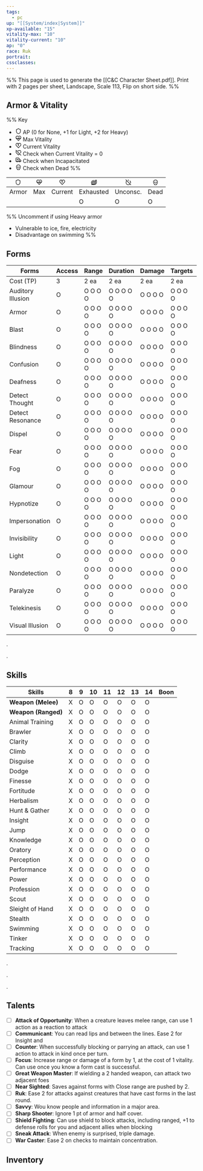 ```yaml
---
tags:
  - pc
up: "[[System/index|System]]"
xp-available: "15"
vitality-max: "10"
vitality-current: "10"
ap: "0"
race: Ruk
portrait: 
cssclasses:
---
```

%% This page is used to generate the [[C&C Character Sheet.pdf]]. Print with 2 pages per sheet, Landscape, Scale 113, Flip on short side. %% 

## Armor & Vitality

%% 
Key
- <svg xmlns="http://www.w3.org/2000/svg" width="1rem" height="1rem" viewBox="0 0 24 24" fill="none" stroke="currentColor" stroke-width="2" stroke-linecap="round" stroke-linejoin="round" class="lucide lucide-shield"><path d="M20 13c0 5-3.5 7.5-7.66 8.95a1 1 0 0 1-.67-.01C7.5 20.5 4 18 4 13V6a1 1 0 0 1 1-1c2 0 4.5-1.2 6.24-2.72a1.17 1.17 0 0 1 1.52 0C14.51 3.81 17 5 19 5a1 1 0 0 1 1 1z"/></svg> AP (0 for None, +1 for Light, +2 for Heavy)
- <svg xmlns="http://www.w3.org/2000/svg" width="1rem" height="1rem" viewBox="0 0 24 24" fill="none" stroke="currentColor" stroke-width="2" stroke-linecap="round" stroke-linejoin="round" class="lucide lucide-heart-pulse"><path d="M19 14c1.49-1.46 3-3.21 3-5.5A5.5 5.5 0 0 0 16.5 3c-1.76 0-3 .5-4.5 2-1.5-1.5-2.74-2-4.5-2A5.5 5.5 0 0 0 2 8.5c0 2.3 1.5 4.05 3 5.5l7 7Z"/><path d="M3.22 12H9.5l.5-1 2 4.5 2-7 1.5 3.5h5.27"/></svg> Max Vitality
- <svg xmlns="http://www.w3.org/2000/svg" width="16" height="16" viewBox="0 0 24 24" fill="none" stroke="currentColor" stroke-width="2" stroke-linecap="round" stroke-linejoin="round" class="lucide lucide-heart-crack"><path d="M19 14c1.49-1.46 3-3.21 3-5.5A5.5 5.5 0 0 0 16.5 3c-1.76 0-3 .5-4.5 2-1.5-1.5-2.74-2-4.5-2A5.5 5.5 0 0 0 2 8.5c0 2.3 1.5 4.05 3 5.5l7 7Z"/><path d="m12 13-1-1 2-2-3-3 2-2"/></svg> Current Vitality
- <svg xmlns="http://www.w3.org/2000/svg" width="1rem" height="1rem" viewBox="0 0 24 24" fill="none" stroke="currentColor" stroke-width="2" stroke-linecap="round" stroke-linejoin="round" class="lucide lucide-heart-off"><line x1="2" y1="2" x2="22" y2="22"/><path d="M16.5 16.5 12 21l-7-7c-1.5-1.45-3-3.2-3-5.5a5.5 5.5 0 0 1 2.14-4.35"/><path d="M8.76 3.1c1.15.22 2.13.78 3.24 1.9 1.5-1.5 2.74-2 4.5-2A5.5 5.5 0 0 1 22 8.5c0 2.12-1.3 3.78-2.67 5.17"/></svg> Check when Current Vitality = 0
- <svg xmlns="http://www.w3.org/2000/svg" width="1rem" height="1rem" viewBox="0 0 24 24" fill="none" stroke="currentColor" stroke-width="2" stroke-linecap="round" stroke-linejoin="round" class="lucide lucide-ambulance"><path d="M10 10H6"/><path d="M14 18V6a2 2 0 0 0-2-2H4a2 2 0 0 0-2 2v11a1 1 0 0 0 1 1h2"/><path d="M19 18h2a1 1 0 0 0 1-1v-3.28a1 1 0 0 0-.684-.948l-1.923-.641a1 1 0 0 1-.578-.502l-1.539-3.076A1 1 0 0 0 16.382 8H14"/><path d="M8 8v4"/><path d="M9 18h6"/><circle cx="17" cy="18" r="2"/><circle cx="7" cy="18" r="2"/></svg> Check when Incapacitated
- <svg xmlns="http://www.w3.org/2000/svg" width="1rem" height="1rem" viewBox="0 0 24 24" fill="none" stroke="currentColor" stroke-width="2" stroke-linecap="round" stroke-linejoin="round" class="lucide lucide-skull"><circle cx="9" cy="12" r="1"/><circle cx="15" cy="12" r="1"/><path d="M8 20v2h8v-2"/><path d="m12.5 17-.5-1-.5 1h1z"/><path d="M16 20a2 2 0 0 0 1.56-3.25 8 8 0 1 0-11.12 0A2 2 0 0 0 8 20"/></svg> Check when Dead
%%

| <svg xmlns="http://www.w3.org/2000/svg" width="1rem" height="1rem" viewBox="0 0 24 24" fill="none" stroke="currentColor" stroke-width="2" stroke-linecap="round" stroke-linejoin="round" class="lucide lucide-shield"><path d="M20 13c0 5-3.5 7.5-7.66 8.95a1 1 0 0 1-.67-.01C7.5 20.5 4 18 4 13V6a1 1 0 0 1 1-1c2 0 4.5-1.2 6.24-2.72a1.17 1.17 0 0 1 1.52 0C14.51 3.81 17 5 19 5a1 1 0 0 1 1 1z"/></svg> | <svg xmlns="http://www.w3.org/2000/svg" width="1rem" height="1rem" viewBox="0 0 24 24" fill="none" stroke="currentColor" stroke-width="2" stroke-linecap="round" stroke-linejoin="round" class="lucide lucide-heart-pulse"><path d="M19 14c1.49-1.46 3-3.21 3-5.5A5.5 5.5 0 0 0 16.5 3c-1.76 0-3 .5-4.5 2-1.5-1.5-2.74-2-4.5-2A5.5 5.5 0 0 0 2 8.5c0 2.3 1.5 4.05 3 5.5l7 7Z"/><path d="M3.22 12H9.5l.5-1 2 4.5 2-7 1.5 3.5h5.27"/></svg> | <svg xmlns="http://www.w3.org/2000/svg" width="16" height="16" viewBox="0 0 24 24" fill="none" stroke="currentColor" stroke-width="2" stroke-linecap="round" stroke-linejoin="round" class="lucide lucide-heart-crack"><path d="M19 14c1.49-1.46 3-3.21 3-5.5A5.5 5.5 0 0 0 16.5 3c-1.76 0-3 .5-4.5 2-1.5-1.5-2.74-2-4.5-2A5.5 5.5 0 0 0 2 8.5c0 2.3 1.5 4.05 3 5.5l7 7Z"/><path d="m12 13-1-1 2-2-3-3 2-2"/></svg> | <svg xmlns="http://www.w3.org/2000/svg" width="16" height="16" viewBox="0 0 24 24" fill="none" stroke="currentColor" stroke-width="2" stroke-linecap="round" stroke-linejoin="round" class="lucide lucide-snail"><path d="M2 13a6 6 0 1 0 12 0 4 4 0 1 0-8 0 2 2 0 0 0 4 0"/><circle cx="10" cy="13" r="8"/><path d="M2 21h12c4.4 0 8-3.6 8-8V7a2 2 0 1 0-4 0v6"/><path d="M18 3 19.1 5.2"/><path d="M22 3 20.9 5.2"/></svg> | <svg xmlns="http://www.w3.org/2000/svg" width="1rem" height="1rem" viewBox="0 0 24 24" fill="none" stroke="currentColor" stroke-width="2" stroke-linecap="round" stroke-linejoin="round" class="lucide lucide-power-off"><path d="M18.36 6.64A9 9 0 0 1 20.77 15"/><path d="M6.16 6.16a9 9 0 1 0 12.68 12.68"/><path d="M12 2v4"/><path d="m2 2 20 20"/></svg> | <svg xmlns="http://www.w3.org/2000/svg" width="1rem" height="1rem" viewBox="0 0 24 24" fill="none" stroke="currentColor" stroke-width="2" stroke-linecap="round" stroke-linejoin="round" class="lucide lucide-skull"><circle cx="9" cy="12" r="1"/><circle cx="15" cy="12" r="1"/><path d="M8 20v2h8v-2"/><path d="m12.5 17-.5-1-.5 1h1z"/><path d="M16 20a2 2 0 0 0 1.56-3.25 8 8 0 1 0-11.12 0A2 2 0 0 0 8 20"/></svg> |
| ---------------------------------------------------------------------------------------------------------------------------------------------------------------------------------------------------------------------------------------------------------------------------------------------------------------------------------------------------------------------------------------------------------- | ----------------------------------------------------------------------------------------------------------------------------------------------------------------------------------------------------------------------------------------------------------------------------------------------------------------------------------------------------------------------------------------------------------------------------------------- | ------------------------------------------------------------------------------------------------------------------------------------------------------------------------------------------------------------------------------------------------------------------------------------------------------------------------------------------------------------------------------------------------------------------- | ---------------------------------------------------------------------------------------------------------------------------------------------------------------------------------------------------------------------------------------------------------------------------------------------------------------------------------------------------------------------------------------------------------------------------- | -------------------------------------------------------------------------------------------------------------------------------------------------------------------------------------------------------------------------------------------------------------------------------------------------------------------------------------------------------------- | ------------------------------------------------------------------------------------------------------------------------------------------------------------------------------------------------------------------------------------------------------------------------------------------------------------------------------------------------------------------------------------------------------------------------ |
| Armor                                                                                                                                                                                                                                                                                                                                                                                                      | Max                                                                                                                                                                                                                                                                                                                                                                                                                                       | Current                                                                                                                                                                                                                                                                                                                                                                                                             | Exhausted                                                                                                                                                                                                                                                                                                                                                                                                                    | Unconsc.                                                                                                                                                                                                                                                                                                                                                       | Dead                                                                                                                                                                                                                                                                                                                                                                                                                     |
|                                                                                                                                                                                                                                                                                                                                                                                                            |                                                                                                                                                                                                                                                                                                                                                                                                                                           |                                                                                                                                                                                                                                                                                                                                                                                                                     | O                                                                                                                                                                                                                                                                                                                                                                                                                            | O                                                                                                                                                                                                                                                                                                                                                              | O                                                                                                                                                                                                                                                                                                                                                                                                                        |

%% 
Uncomment if using Heavy armor 
- Vulnerable to ice, fire, electricity
- Disadvantage on swimming
%%

## Forms

| Forms             | Access | Range   | Duration  | Damage  | Targets | AoE | Silence |
| ----------------- | ------ | ------- | --------- | ------- | ------- | --- | ------- |
| Cost (TP)         | 3      | 2 ea    | 2 ea      | 2 ea    | 2 ea    | 8   | 5       |
| Auditory Illusion | O      | O O O O | O O O O O | O O O O | O O O O | O   | O       |
| Armor             | O      | O O O O | O O O O O | O O O O | O O O O | O   | O       |
| Blast             | O      | O O O O | O O O O O | O O O O | O O O O | O   | O       |
| Blindness         | O      | O O O O | O O O O O | O O O O | O O O O | O   | O       |
| Confusion         | O      | O O O O | O O O O O | O O O O | O O O O | O   | O       |
| Deafness          | O      | O O O O | O O O O O | O O O O | O O O O | O   | O       |
| Detect Thought    | O      | O O O O | O O O O O | O O O O | O O O O | O   | O       |
| Detect Resonance  | O      | O O O O | O O O O O | O O O O | O O O O | O   | O       |
| Dispel            | O      | O O O O | O O O O O | O O O O | O O O O | O   | O       |
| Fear              | O      | O O O O | O O O O O | O O O O | O O O O | O   | O       |
| Fog               | O      | O O O O | O O O O O | O O O O | O O O O | O   | O       |
| Glamour           | O      | O O O O | O O O O O | O O O O | O O O O | O   | O       |
| Hypnotize         | O      | O O O O | O O O O O | O O O O | O O O O | O   | O       |
| Impersonation     | O      | O O O O | O O O O O | O O O O | O O O O | O   | O       |
| Invisibility      | O      | O O O O | O O O O O | O O O O | O O O O | O   | O       |
| Light             | O      | O O O O | O O O O O | O O O O | O O O O | O   | O       |
| Nondetection      | O      | O O O O | O O O O O | O O O O | O O O O | O   | O       |
| Paralyze          | O      | O O O O | O O O O O | O O O O | O O O O | O   | O       |
| Telekinesis       | O      | O O O O | O O O O O | O O O O | O O O O | O   | O       |
| Visual Illusion   | O      | O O O O | O O O O O | O O O O | O O O O | O   | O       |

.

.

## Skills

| Skills              | 8   | 9   | 10  | 11  | 12  | 13  | 14  | Boon |
| ------------------- | --- | --- | --- | --- | --- | --- | --- | ---- |
| **Weapon (Melee)**  | X   | O   | O   | O   | O   | O   | O   |      |
| **Weapon (Ranged)** | X   | O   | O   | O   | O   | O   | O   |      |
| Animal Training     | X   | O   | O   | O   | O   | O   | O   |      |
| Brawler             | X   | O   | O   | O   | O   | O   | O   |      |
| Clarity             | X   | O   | O   | O   | O   | O   | O   |      |
| Climb               | X   | O   | O   | O   | O   | O   | O   |      |
| Disguise            | X   | O   | O   | O   | O   | O   | O   |      |
| Dodge               | X   | O   | O   | O   | O   | O   | O   |      |
| Finesse             | X   | O   | O   | O   | O   | O   | O   |      |
| Fortitude           | X   | O   | O   | O   | O   | O   | O   |      |
| Herbalism           | X   | O   | O   | O   | O   | O   | O   |      |
| Hunt & Gather       | X   | O   | O   | O   | O   | O   | O   |      |
| Insight             | X   | O   | O   | O   | O   | O   | O   |      |
| Jump                | X   | O   | O   | O   | O   | O   | O   |      |
| Knowledge           | X   | O   | O   | O   | O   | O   | O   |      |
| Oratory             | X   | O   | O   | O   | O   | O   | O   |      |
| Perception          | X   | O   | O   | O   | O   | O   | O   |      |
| Performance         | X   | O   | O   | O   | O   | O   | O   |      |
| Power               | X   | O   | O   | O   | O   | O   | O   |      |
| Profession          | X   | O   | O   | O   | O   | O   | O   |      |
| Scout               | X   | O   | O   | O   | O   | O   | O   |      |
| Sleight of Hand     | X   | O   | O   | O   | O   | O   | O   |      |
| Stealth             | X   | O   | O   | O   | O   | O   | O   |      |
| Swimming            | X   | O   | O   | O   | O   | O   | O   |      |
| Tinker              | X   | O   | O   | O   | O   | O   | O   |      |
| Tracking            | X   | O   | O   | O   | O   | O   | O   |      |

.

.

.

## Talents

- [ ] **Attack of Opportunity**: When a creature leaves melee range, can use 1 action as a reaction to attack
- [ ] **Communicant**: You can read lips and between the lines. Ease 2 for Insight and 
- [ ] **Counter**: When successfully blocking or parrying an attack, can use 1 action to attack in kind once per turn.
- [ ] **Focus**: Increase range or damage of a form by 1, at the cost of 1 vitality. Can use once you know a form cast is successful.
- [ ] **Great Weapon Master**: If wielding a 2 handed weapon, can attack two adjacent foes
- [ ] **Near Sighted**: Saves against forms with Close range are pushed by 2.
- [ ] **Ruk**: Ease 2 for attacks against creatures that have cast forms in the last round.
- [ ] **Savvy**: Wou know people and information in a major area.
- [ ] **Sharp Shooter**: Ignore 1 pt of armor and half cover. 
- [ ] **Shield Fighting**: Can use shield to block attacks, including ranged, +1 to defense rolls for you and adjacent allies when blocking
- [ ] **Sneak Attack**: When enemy is surprised, triple damage.
- [ ] **War Caster**: Ease 2 on checks to maintain concentration.

## Inventory

